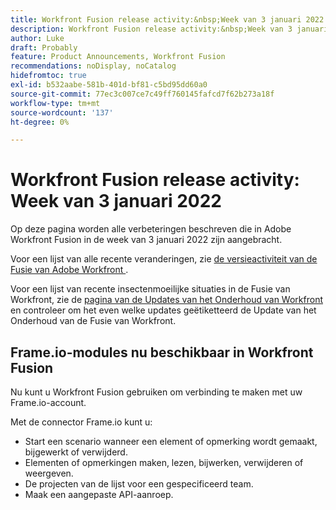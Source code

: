 ```yaml
---
title: Workfront Fusion release activity:&nbsp;Week van 3 januari 2022
description: Workfront Fusion release activity:&nbsp;Week van 3 januari 2022
author: Luke
draft: Probably
feature: Product Announcements, Workfront Fusion
recommendations: noDisplay, noCatalog
hidefromtoc: true
exl-id: b532aabe-581b-401d-bf81-c5bd95dd60a0
source-git-commit: 77ec3c007ce7c49ff760145fafcd7f62b273a18f
workflow-type: tm+mt
source-wordcount: '137'
ht-degree: 0%

---
```


# Workfront Fusion release activity: Week van 3 januari 2022

Op deze pagina worden alle verbeteringen beschreven die in Adobe Workfront Fusion in de week van 3 januari 2022 zijn aangebracht.

Voor een lijst van alle recente veranderingen, zie [ de versieactiviteit van de Fusie van Adobe Workfront ](/help/workfront-fusion/fusion-product-releases/fusion-release-activity.md).

Voor een lijst van recente insectenmoeilijke situaties in de Fusie van Workfront, zie de [ pagina van de Updates van het Onderhoud van Workfront ](https://experienceleague.adobe.com/docs/workfront-known-issues/releases/current-updates.html?lang=nl-NL) en controleer om het even welke updates geëtiketteerd de Update van het Onderhoud van de Fusie van Workfront.

## Frame.io-modules nu beschikbaar in Workfront Fusion

Nu kunt u Workfront Fusion gebruiken om verbinding te maken met uw Frame.io-account.

Met de connector Frame.io kunt u:

* Start een scenario wanneer een element of opmerking wordt gemaakt, bijgewerkt of verwijderd.
* Elementen of opmerkingen maken, lezen, bijwerken, verwijderen of weergeven.
* De projecten van de lijst voor een gespecificeerd team.
* Maak een aangepaste API-aanroep.
